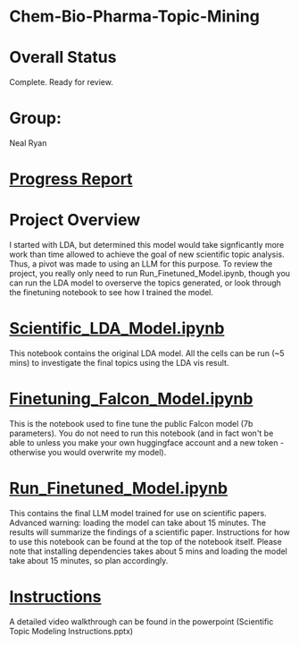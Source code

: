 # Chem-Bio-Pharma-Topic-Mining

# Overall Status
Complete. Ready for review.

# Group:
Neal Ryan

# [Progress Report](https://github.com/NealRyan/Scientific-Topic-Mining/blob/main/Data%20prep.ipynb)

# Project Overview
I started with LDA, but determined this model would take signficantly more work than time allowed to achieve the goal of new scientific topic analysis. Thus, a pivot was made to using an LLM for this purpose. To review the project, you really only need to run Run_Finetuned_Model.ipynb, though you can run the LDA model to overserve the topics generated, or look through the finetuning notebook to see how I trained the model.

# [Scientific_LDA_Model.ipynb](https://github.com/NealRyan/Scientific-Topic-Mining/blob/main/Scientific_LDA_Model.ipynb) 
This notebook contains the original LDA model. All the cells can be run (~5 mins) to investigate the final topics using the LDA vis result.

# [Finetuning_Falcon_Model.ipynb](https://github.com/NealRyan/Scientific-Topic-Mining/blob/main/Finetuning_Falcon_Model.ipynb)
This is the notebook used to fine tune the public Falcon model (7b parameters). You do not need to run this notebook (and in fact won't be able to unless you make your own huggingface account and a new token - otherwise you would overwrite my model).

# [Run_Finetuned_Model.ipynb](https://github.com/NealRyan/Scientific-Topic-Mining/blob/main/Run_Finetuned_Model.ipynb) 
This contains the final LLM model trained for use on scientific papers. Advanced warning: loading the model can take about 15 minutes. The results will summarize the findings of a scientific paper. Instructions for how to use this notebook can be found at the top of the notebook itself. Please note that installing dependencies takes about 5 mins and loading the model take about 15 minutes, so plan accordingly.

# [Instructions](https://github.com/NealRyan/Scientific-Topic-Mining/blob/main/Scientific%20Topic%20Modeling%20Instructions.pptx)
A detailed video walkthrough can be found in the powerpoint (Scientific Topic Modeling Instructions.pptx)
